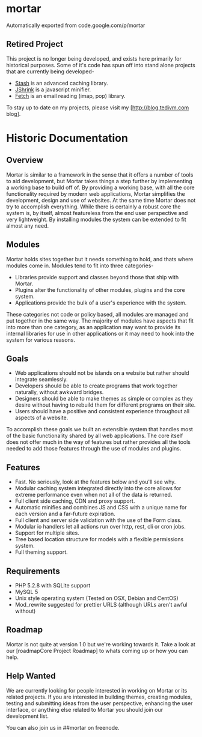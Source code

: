 # mortar
Automatically exported from code.google.com/p/mortar


## Retired Project

This project is no longer being developed, and exists here primarily for historical purposes. Some of it's code has spun off into stand alone projects that are currently being developed-

  * [Stash](https://github.com/tedivm/Stash) is an advanced caching library.
  * [JShrink](https://github.com/tedivm/JShrink) is a javascript minifier.
  * [Fetch](https://github.com/tedivm/Fetch) is an email reading (imap, pop) library.

To stay up to date on my projects, please visit my [http://blog.tedivm.com blog].

# Historic Documentation

## Overview

Mortar is similar to a framework in the sense that it offers a number of tools to aid development, but Mortar takes things a step further by implementing a working base to build off of. By providing a working base, with all the core functionality required by modern web applications, Mortar simplifies the development, design and use of websites. At the same time Mortar does not try to accomplish everything. While there is certainly a robust core the system is, by itself, almost featureless from the end user perspective and very lightweight. By installing modules the system can be extended to fit almost any need. 

## Modules

Mortar holds sites together but it needs something to hold, and thats where modules come in. Modules tend to fit into three categories-

 * Libraries provide support and classes beyond those that ship with Mortar. 
 * Plugins alter the functionality of other modules, plugins and the core system.
 * Applications provide the bulk of a user's experience with the system.

These categories not code or policy based, all modules are managed and put together in the same way. The majority of modules have aspects that fit into more than one category, as an application may want to provide its internal libraries for use in other applications or it may need to hook into the system for various reasons.

## Goals

 * Web applications should not be islands on a website but rather should integrate seamlessly.
 * Developers should be able to create programs that work together naturally, without awkward bridges.
 * Designers should be able to make themes as simple or complex as they desire without having to rebuild them for different programs on their site.
 * Users should have a positive and consistent experience throughout all aspects of a website.

To accomplish these goals we built an extensible system that handles most of the basic functionality shared by all web applications. The core itself does not offer much in the way of features but rather provides all the tools needed to add those features through the use of modules and plugins.

## Features

 * Fast. No seriously, look at the features below and you'll see why.
 * Modular caching system integrated directly into the core allows for extreme performance even when not all of the data is returned.
 * Full client side caching, CDN and proxy support.
 * Automatic minifies and combines JS and CSS with a unique name for each version and a far-future expiration.
 * Full client and server side validation with the use of the Form class.
 * Modular io handlers let all actions run over http, rest, cli or cron jobs.
 * Support for multiple sites.
 * Tree based location structure for models with a flexible permissions system.
 * Full theming support.

## Requirements

 * PHP 5.2.8 with SQLite support
 * MySQL 5
 * Unix style operating system (Tested on OSX, Debian and CentOS)
 * Mod_rewrite suggested for prettier URLS (although URLs aren't awful without)

## Roadmap

Mortar is not quite at version 1.0 but we're working towards it. Take a look at our [roadmapCore Project Roadmap] to whats coming up or how you can help.

## Help Wanted

We are currently looking for people interested in working on Mortar or its related projects. If you are interested in building themes, creating modules, testing and submitting ideas from the user perspective, enhancing the user interface, or anything else related to Mortar you should join our development list.

You can also join us in ##mortar on freenode.

